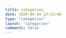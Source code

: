 ```yaml
---
title: categories
date: 2020-05-04 23:23:46
type: "categories"
layout: "categories"
comments: false
---
```


